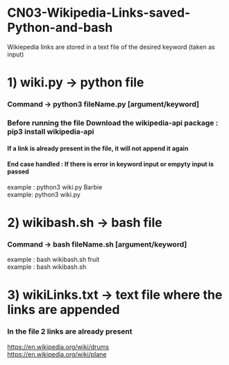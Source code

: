 # CN03-Wikipedia-Links-saved-Python-and-bash
Wikiepedia links are stored in a text file of the desired keyword (taken as input)


# 1) wiki.py -> python file 
### Command -> python3 fileName.py [argument/keyword]
### Before running the file Download the wikipedia-api package : pip3 install wikipedia-api
#### If a link is already present in the file, it will not append it again
#### End case handled : If there is error in keyword input or empyty input is passed
 example : python3 wiki.py Barbie <br>
 example: python3 wiki.py


# 2) wikibash.sh -> bash file
### Command -> bash fileName.sh [argument/keyword]
 example : bash wikibash.sh fruit <br>
 example : bash wikibash.sh

# 3) wikiLinks.txt -> text file where the links are appended
### In the file 2 links are already present
 https://en.wikipedia.org/wiki/drums <br>
 https://en.wikipedia.org/wiki/plane

